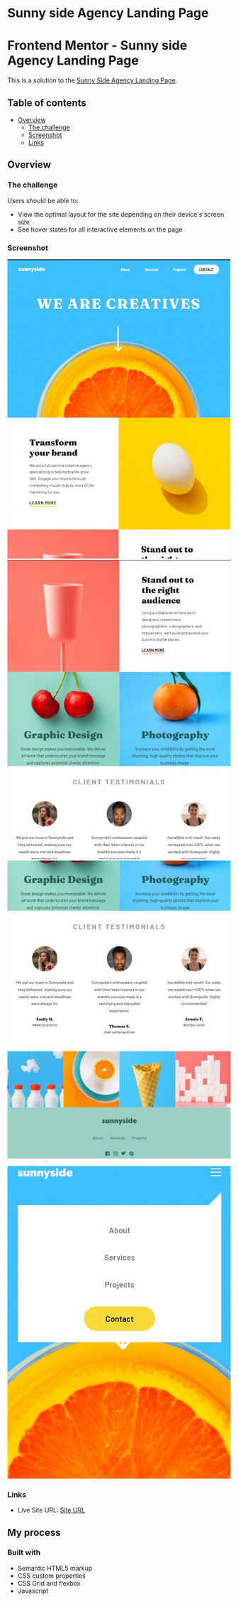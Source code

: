 # Sunny side Agency Landing Page

# Frontend Mentor - Sunny side Agency Landing Page

This is a solution to the [Sunny Side Agency Landing Page](https://www.frontendmentor.io/solutions/responsive-page-using-flexbox-and-grid-jl4uRXHW5). 


## Table of contents

- [Overview](#overview)
  - [The challenge](#the-challenge)
  - [Screenshot](#screenshot)
  - [Links](#links)


## Overview

### The challenge

Users should be able to:

- View the optimal layout for the site depending on their device's screen size
- See hover states for all interactive elements on the page


### Screenshot

![Desktop View](./screenshot1.jpg)
![](./screenshot2.jpg)
![](./screenshot3.jpg)

![Mobile View](./mobilescreenshot2.jpg)


### Links

- Live Site URL: [Site URL](https://veenali.github.io/Sunny-side-agency-landing-page/)

## My process

### Built with

- Semantic HTML5 markup
- CSS custom properties
- CSS Grid and flexbox
- Javascript



